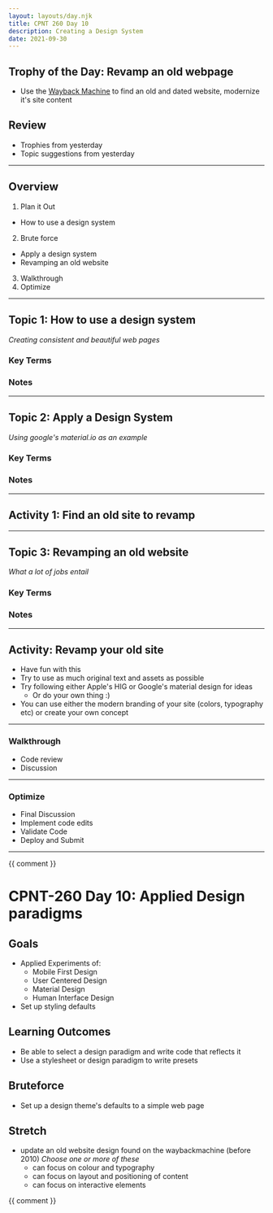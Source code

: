 ```yaml
---
layout: layouts/day.njk
title: CPNT 260 Day 10
description: Creating a Design System
date: 2021-09-30
---
```

## Trophy of the Day: Revamp an old webpage
- Use the [Wayback Machine](https://web.archive.org/) to find an old and dated website, modernize it's site content

## Review
- Trophies from yesterday
- Topic suggestions from yesterday

---
## Overview
1. Plan it Out
  - How to use a design system
2. Brute force
  - Apply a design system
  - Revamping an old website
3. Walkthrough
4. Optimize

---
## Topic 1: How to use a design system
_Creating consistent and beautiful web pages_

### Key Terms

### Notes

---
## Topic 2: Apply a Design System
_Using google's material.io as an example_

### Key Terms

### Notes

---
## Activity 1: Find an old site to revamp

---
## Topic 3: Revamping an old website
_What a lot of jobs entail_

### Key Terms

### Notes

---
## Activity: Revamp your old site
- Have fun with this
- Try to use as much original text and assets as possible
- Try following either Apple's HIG or Google's material design for ideas
  - Or do your own thing :)
- You can use either the modern branding of your site (colors, typography etc) or create your own concept

---
### Walkthrough
- Code review
- Discussion

---
### Optimize
- Final Discussion
- Implement code edits
- Validate Code
- Deploy and Submit

---

{{ comment }}
# CPNT-260 Day 10: Applied Design paradigms

## Goals
* Applied Experiments of:
  * Mobile First Design
  * User Centered Design
  * Material Design
  * Human Interface Design
* Set up styling defaults

## Learning Outcomes
* Be able to select a design paradigm and write code that reflects it
* Use a stylesheet or design paradigm to write presets

## Bruteforce
* Set up a design theme's defaults to a simple web page
 
## Stretch
* update an old website design found on the waybackmachine (before 2010)
  _Choose one or more of these_
  * can focus on colour and typography
  * can focus on layout and positioning of content
  * can focus on interactive elements

{{ comment }}